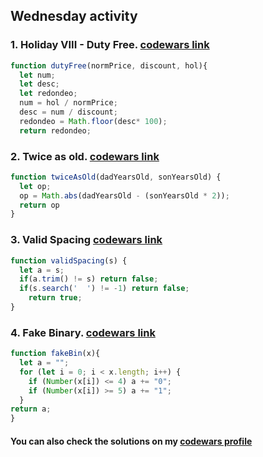 ## Wednesday activity

### 1. Holiday VIII - Duty Free. [codewars link](https://www.codewars.com/kata/57e92e91b63b6cbac20001e5)
```javascript
function dutyFree(normPrice, discount, hol){ 
  let num;
  let desc; 
  let redondeo; 
  num = hol / normPrice; 
  desc = num / discount; 
  redondeo = Math.floor(desc* 100); 
  return redondeo; 
```
</pre>

### 2. Twice as old. [codewars link](https://www.codewars.com/kata/5b853229cfde412a470000d0)
```javascript
function twiceAsOld(dadYearsOld, sonYearsOld) {
  let op;
  op = Math.abs(dadYearsOld - (sonYearsOld * 2));
  return op
}
```

### 3. Valid Spacing [codewars link](https://www.codewars.com/kata/5f77d62851f6bc0033616bd8)
```javascript
function validSpacing(s) {
  let a = s;  
  if(a.trim() != s) return false;  
  if(s.search('  ') != -1) return false;
    return true;
}

```

### 4. Fake Binary. [codewars link](https://www.codewars.com/kata/57eae65a4321032ce000002d)
```javascript
function fakeBin(x){
  let a = "";
  for (let i = 0; i < x.length; i++) {
    if (Number(x[i]) <= 4) a += "0"; 
    if (Number(x[i]) >= 5) a += "1";
  }
return a;
}
```


#### You can also check the solutions on my [codewars profile](https://www.codewars.com/users/Erokk15/completed_solutions)

